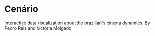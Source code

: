 # Cenário
Interactive data visualization about the brazilian's cinema dynamics.
By Pedro Reis and Victória Molgado
